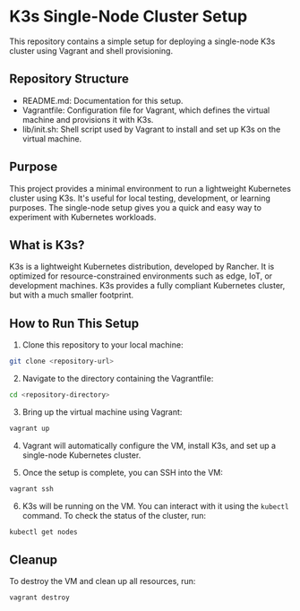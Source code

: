 # K3s Single-Node Cluster Setup

This repository contains a simple setup for deploying a single-node K3s cluster using Vagrant and shell provisioning.

## Repository Structure

- README.md: Documentation for this setup.
- Vagrantfile: Configuration file for Vagrant, which defines the virtual machine and provisions it with K3s.
- lib/init.sh: Shell script used by Vagrant to install and set up K3s on the virtual machine.

## Purpose

This project provides a minimal environment to run a lightweight Kubernetes cluster using K3s. It's useful for local testing, development, or learning purposes. The single-node setup gives you a quick and easy way to experiment with Kubernetes workloads.

## What is K3s?

K3s is a lightweight Kubernetes distribution, developed by Rancher. It is optimized for resource-constrained environments such as edge, IoT, or development machines. K3s provides a fully compliant Kubernetes cluster, but with a much smaller footprint.

## How to Run This Setup

1. Clone this repository to your local machine:
```bash
git clone <repository-url>
```
2. Navigate to the directory containing the Vagrantfile:
```bash
cd <repository-directory>
```
3. Bring up the virtual machine using Vagrant:
```bash
vagrant up
```
4. Vagrant will automatically configure the VM, install K3s, and set up a single-node Kubernetes cluster.

5. Once the setup is complete, you can SSH into the VM:
```bash
vagrant ssh
```
6. K3s will be running on the VM. You can interact with it using the `kubectl` command. To check the status of the cluster, run:
```bash
kubectl get nodes
```
## Cleanup

To destroy the VM and clean up all resources, run:
```bash
vagrant destroy
```
   
